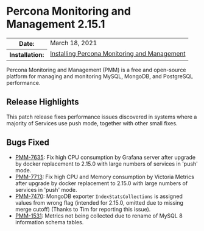 # Percona Monitoring and Management 2.15.1

<table class="docutils field-list" frame="void" rules="none">
  <colgroup>
    <col class="field-name">
    <col class="field-body">
  </colgroup>
  <tbody valign="top">
    <tr class="field-odd field">
      <th class="field-name">Date:</th>
      <td class="field-body">March 18, 2021</td>
    </tr>
    <tr class="field-even field">
      <th class="field-name">Installation:</th>
      <td class="field-body">
        <a class="reference external" href="https://www.percona.com/software/pmm/quickstart">Installing Percona Monitoring and Management</a></td>
    </tr>
  </tbody>
</table>

Percona Monitoring and Management (PMM) is a free and open-source platform for managing and monitoring MySQL, MongoDB, and PostgreSQL performance.

## Release Highlights

This patch release fixes performance issues discovered in systems where a majority of Services use push mode, together with other small fixes.

## Bugs Fixed

* [PMM-7635](https://jira.percona.com/browse/PMM-7635): Fix high CPU consumption by Grafana server after upgrade by docker replacement to 2.15.0 with large numbers of services in 'push' mode.
* [PMM-7713](https://jira.percona.com/browse/PMM-7713): Fix high CPU and Memory consumption by Victoria Metrics after upgrade by docker replacement to 2.15.0 with large numbers of services in 'push' mode.
* [PMM-7470](https://jira.percona.com/browse/PMM-7470): MongoDB exporter `IndexStatsCollections` is assigned values from wrong flag (intended for 2.15.0, omitted due to missing merge cutoff) (Thanks to Tim for reporting this issue).
* [PMM-1531](https://jira.percona.com/browse/PMM-1531): Metrics not being collected due to rename of MySQL 8 information schema tables.
